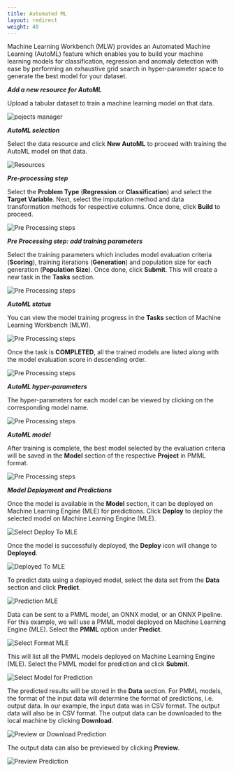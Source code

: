 ```yaml
---
title: Automated ML
layout: redirect
weight: 40
---
```


Machine Learning Workbench (MLW) provides an Automated Machine Learning (AutoML) feature which enables you to build your machine learning models for classification, regression and anomaly detection with ease by performing an exhaustive grid search in hyper-parameter space to generate the best model for your dataset.

***Add a new resource for AutoML***

Upload a tabular dataset to train a machine learning model on that data.

![pojects manager](/images/zementis/mlw-app-resource-adm.png)

***AutoML selection***

Select the data resource and click **New AutoML** to proceed with training the AutoML model on that data.

![Resources](/images/zementis/mlw-app-automl-select.png)

***Pre-processing step***

Select the **Problem Type** (**Regression** or **Classification**) and select the **Target Variable**. Next, select the imputation method and data transformation methods for respective columns. Once done, click **Build** to proceed.

![Pre Processing steps](/images/zementis/mlw-app-automl-pre.png)

***Pre Processing step: add training parameters***

Select the training parameters which includes model evaluation criteria (**Scoring**), training iterations (**Generation**) and population size for each generation (**Population Size**). Once done, click **Submit**. This will create a new task in the **Tasks** section.

![Pre Processing steps](/images/zementis/mlw-app-automl-trainparam.png)

***AutoML status***

You can view the model training progress in the **Tasks** section of Machine Learning Workbench (MLW).

![Pre Processing steps](/images/zementis/mlw-app-automl-start.png)

Once the task is **COMPLETED**, all the trained models are listed along with the model evaluation score in descending order.

![Pre Processing steps](/images/zementis/mlw-app-automl-complete.png)

***AutoML hyper-parameters***

The hyper-parameters for each model can be viewed by clicking on the corresponding model name.

![Pre Processing steps](/images/zementis/mlw-app-automl-hyper.png)

***AutoML model***

After training is complete, the best model selected by the evaluation criteria will be saved in the **Model** section of the respective **Project** in PMML format.

![Pre Processing steps](/images/zementis/mlw-app-automl-model.png)

***Model Deployment and Predictions***

Once the model is available in the **Model** section, it can be deployed on Machine Learning Engine (MLE) for predictions. Click **Deploy** to deploy the selected model on Machine Learning Engine (MLE).

![Select Deploy To MLE](/images/zementis/mlw-app-automl-deploy-2-1.png)

Once the model is successfully deployed, the **Deploy** icon will change to **Deployed**.

![Deployed To MLE](/images/zementis/mlw-app-automl-deploy-3-1.png)

To predict data using a deployed model, select the data set from the **Data** section and click **Predict**.

![Prediction MLE](/images/zementis/mlw-app-automl-deploy-4.png)

Data can be sent to a PMML model, an ONNX model, or an ONNX Pipeline. For this example, we will use a PMML model deployed on Machine Learning Engine (MLE). Select the **PMML** option under **Predict**.

![Select Format MLE](/images/zementis/mlw-app-automl-deploy-5.png)

This will list all the PMML models deployed on Machine Learning Engine (MLE). Select the PMML model for prediction and click **Submit**.

![Select Model for Prediction](/images/zementis/mlw-app-automl-deploy-6.png)

The predicted results will be stored in the **Data** section. For PMML models, the format of the input data will determine the format of predictions, i.e. output data. In our example, the input data was in CSV format. The output data will also be in CSV format. The output data can be downloaded to the local machine by clicking **Download**.

![Preview or Download Prediction](/images/zementis/mlw-app-automl-deploy-7.png)

The output data can also be previewed by clicking **Preview**.

![Preview Prediction](/images/zementis/mlw-app-automl-deploy-8.png)
